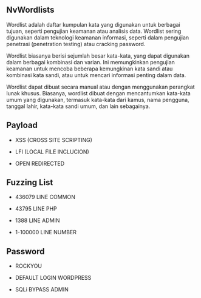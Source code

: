 ## NvWordlists

Wordlist adalah daftar kumpulan kata yang digunakan untuk berbagai tujuan, seperti pengujian keamanan atau analisis data. Wordlist sering digunakan dalam teknologi keamanan informasi, seperti dalam pengujian penetrasi (penetration testing) atau cracking password.

Wordlist biasanya berisi sejumlah besar kata-kata, yang dapat digunakan dalam berbagai kombinasi dan varian. Ini memungkinkan pengujian keamanan untuk mencoba beberapa kemungkinan kata sandi atau kombinasi kata sandi, atau untuk mencari informasi penting dalam data.

Wordlist dapat dibuat secara manual atau dengan menggunakan perangkat lunak khusus. Biasanya, wordlist dibuat dengan mencantumkan kata-kata umum yang digunakan, termasuk kata-kata dari kamus, nama pengguna, tanggal lahir, kata-kata sandi umum, dan lain sebagainya.

## Payload

- XSS (CROSS SITE SCRIPTING)

- LFI (LOCAL FILE INCLUCION)

- OPEN REDIRECTED

## Fuzzing List

- 436079 LINE COMMON

- 43795 LINE PHP

- 1388 LINE ADMIN 

- 1-100000 LINE NUMBER

## Password 

- ROCKYOU

- DEFAULT LOGIN WORDPRESS

- SQLi BYPASS ADMIN
